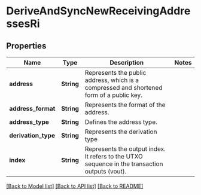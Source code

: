 # DeriveAndSyncNewReceivingAddressesRi

## Properties

Name | Type | Description | Notes
------------ | ------------- | ------------- | -------------
**address** | **String** | Represents the public address, which is a compressed and shortened form of a public key. | 
**address_format** | **String** | Represents the format of the address. | 
**address_type** | **String** | Defines the address type. | 
**derivation_type** | **String** | Represents the derivation type | 
**index** | **String** | Represents the output index. It refers to the UTXO sequence in the transaction outputs (vout). | 

[[Back to Model list]](../README.md#documentation-for-models) [[Back to API list]](../README.md#documentation-for-api-endpoints) [[Back to README]](../README.md)


